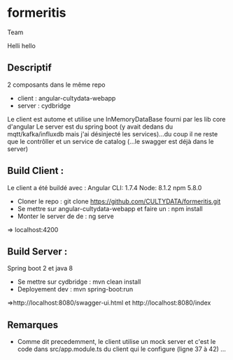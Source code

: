 # formeritis
Team

Helli hello

## Descriptif
2 composants dans le même repo

- client : angular-cultydata-webapp
- server : cydbridge

Le client est autome et utilise une InMemoryDataBase fourni par les lib core d'angular
Le server est du spring boot (y avait dedans du mqtt/kafka/influxdb mais j'ai désinjecté les services)...du coup il ne reste que le contrôller et un service de catalog (...le swagger est déjà dans le server)

## Build Client :

Le client a été buildé avec :
Angular CLI: 1.7.4
Node: 8.1.2
npm 5.8.0

- Cloner le repo : git clone https://github.com/CULTYDATA/formeritis.git
- Se mettre sur angular-cultydata-webapp et faire un : npm install
- Monter le server de de : ng serve

=> localhost:4200

## Build Server :

Spring boot 2 et java 8

- Se mettre sur cydbridge : mvn clean install
- Deployement dev : mvn spring-boot:run

=>http://localhost:8080/swagger-ui.html   et http://localhost:8080/index

## Remarques 

- Comme dit precedemment, le client utilise un mock server et c'est le code dans src/app.module.ts du client qui le configure (ligne 37 à 42) ... 





